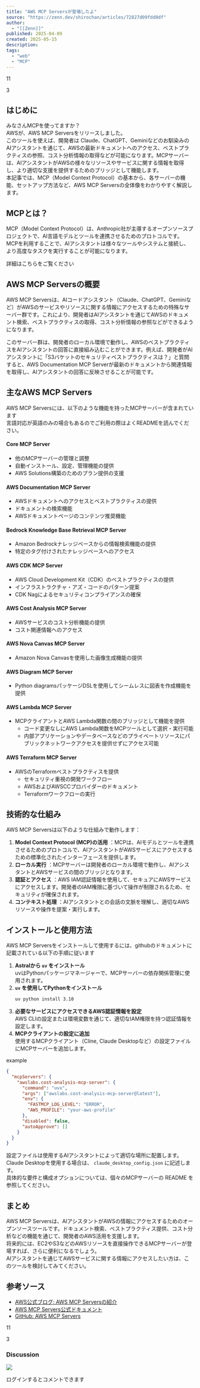 ```yaml
---
title: "AWS MCP Serversが登場したよ"
source: "https://zenn.dev/shirochan/articles/72827d09fdd0df"
author:
  - "[[Zenn]]"
published: 2025-04-09
created: 2025-05-15
description:
tags:
  - "web"
  - "MCP"
---
```

11

3

## はじめに

みなさんMCPを使ってますか？  
AWSが、AWS MCP Serversをリリースしました。  
このツールを使えば、開発者は Claude、ChatGPT、Geminiなどのお馴染みのAIアシスタントを通じて、AWSの最新ドキュメントへのアクセス、ベストプラクティスの参照、コスト分析情報の取得などが可能になります。MCPサーバーは、AIアシスタントがAWSの様々なリソースやサービスに関する情報を取得し、より適切な支援を提供するためのブリッジとして機能します。  
本記事では、MCP（Model Context Protocol）の基本から、各サーバーの機能、セットアップ方法など、AWS MCP Serversの全体像をわかりやすく解説します。

## MCPとは？

MCP（Model Context Protocol）は、Anthropic社が主導するオープンソースプロジェクトで、AI言語モデルとツールを連携させるためのプロトコルです。MCPを利用することで、AIアシスタントは様々なツールやシステムと接続し、より高度なタスクを実行することが可能になります。

詳細はこちらをご覧ください

## AWS MCP Serversの概要

AWS MCP Serversは、AIコードアシスタント（Claude、ChatGPT、Geminiなど）がAWSのサービスやリソースに関する情報にアクセスするための特殊なサーバー群です。これにより、開発者はAIアシスタントを通じてAWSのドキュメント検索、ベストプラクティスの取得、コスト分析情報の参照などができるようになります。

このサーバー群は、開発者のローカル環境で動作し、AWSのベストプラクティスをAIアシスタントの回答に直接組み込むことができます。例えば、開発者がAIアシスタントに「S3バケットのセキュリティベストプラクティスは？」と質問すると、AWS Documentation MCP Serverが最新のドキュメントから関連情報を取得し、AIアシスタントの回答に反映させることが可能です。

## 主なAWS MCP Servers

AWS MCP Serversには、以下のような機能を持ったMCPサーバーが含まれています  
言語対応が英語のみの場合もあるのでご利用の際はよくREADMEを読んでください。

#### Core MCP Server

- 他のMCPサーバーの管理と調整
- 自動インストール、設定、管理機能の提供
- AWS Solutions構築のためのプラン提供の支援

#### AWS Documentation MCP Server

- AWSドキュメントへのアクセスとベストプラクティスの提供
- ドキュメントの検索機能
- AWSドキュメントページのコンテンツ推奨機能

#### Bedrock Knowledge Base Retrieval MCP Server

- Amazon Bedrockナレッジベースからの情報検索機能の提供
- 特定のタグ付けされたナレッジベースへのアクセス

#### AWS CDK MCP Server

- AWS Cloud Development Kit（CDK）のベストプラクティスの提供
- インフラストラクチャ・アズ・コードのパターン提案
- CDK Nagによるセキュリティコンプライアンスの確保

#### AWS Cost Analysis MCP Server

- AWSサービスのコスト分析機能の提供
- コスト関連情報へのアクセス

#### AWS Nova Canvas MCP Server

- Amazon Nova Canvasを使用した画像生成機能の提供

#### AWS Diagram MCP Server

- Python diagramsパッケージDSLを使用してシームレスに図表を作成機能を提供

#### AWS Lambda MCP Server

- MCPクライアントとAWS Lambda関数の間のブリッジとして機能を提供
	- コード変更なしにAWS Lambda関数をMCPツールとして選択・実行可能
	- 内部アプリケーションやデータベースなどのプライベートリソースにパブリックネットワークアクセスを提供せずにアクセス可能

#### AWS Terraform MCP Server

- AWSのTerraformベストプラクティスを提供
	- セキュリティ重視の開発ワークフロー
	- AWSおよびAWSCCプロバイダーのドキュメント
	- Terraformワークフローの実行

## 技術的な仕組み

AWS MCP Serversは以下のような仕組みで動作します：

1. **Model Context Protocol (MCP)の活用** ：MCPは、AIモデルとツールを連携させるためのプロトコルで、AIアシスタントがAWSサービスにアクセスするための標準化されたインターフェースを提供します。
2. **ローカル実行** ：MCPサーバーは開発者のローカル環境で動作し、AIアシスタントとAWSサービスの間のブリッジとなります。
3. **認証とアクセス** ：AWS IAM認証情報を使用して、セキュアにAWSサービスにアクセスします。開発者のIAM権限に基づいて操作が制限されるため、セキュリティが確保されます。
4. **コンテキスト処理** ：AIアシスタントとの会話の文脈を理解し、適切なAWSリソースや操作を提案・実行します。

## インストールと使用方法

AWS MCP Serversをインストールして使用するには、githubのドキュメントに記載されている以下の手順に従います

1. **Astralから `uv` をインストール**  
	uvはPythonパッケージマネージャーで、MCPサーバーの依存関係管理に使用されます。
2. **`uv` を使用してPythonをインストール**
	```bash
	uv python install 3.10
	```
3. **必要なサービスにアクセスできるAWS認証情報を設定**  
	AWS CLIの設定または環境変数を通じて、適切なIAM権限を持つ認証情報を設定します。
4. **MCPクライアントの設定に追加**  
	使用するMCPクライアント（Cline, Claude Desktopなど）の設定ファイルにMCPサーバーを追加します。

example

```json
{
  "mcpServers": {
    "awslabs.cost-analysis-mcp-server": {
      "command": "uvx",
      "args": ["awslabs.cost-analysis-mcp-server@latest"],
      "env": {
        "FASTMCP_LOG_LEVEL": "ERROR",
        "AWS_PROFILE": "your-aws-profile"
      },
      "disabled": false,
      "autoApprove": []
    }
  }
}
```

設定ファイルは使用するAIアシスタントによって適切な場所に配置します。  
Claude Desktopを使用する場合は、 `claude_desktop_config.json` に記述します。  
具体的な要件と構成オプションについては、個々のMCPサーバーの README を参照してください。

## まとめ

AWS MCP Serversは、AIアシスタントがAWSの情報にアクセスするためのオープンソースツールです。ドキュメント検索、ベストプラクティス提供、コスト分析などの機能を通じて、開発者のAWS活用を支援します。  
将来的には、EC2やS3などのAWSリソースを直接操作できるMCPサーバーが登場すれば、さらに便利になるでしょう。  
AIアシスタントを通じてAWSサービスに関する情報にアクセスしたい方は、このツールを検討してみてください。

## 参考ソース

- [AWS公式ブログ: AWS MCP Serversの紹介](https://aws.amazon.com/jp/blogs/machine-learning/introducing-aws-mcp-servers-for-code-assistants-part-1/)
- [AWS MCP Servers公式ドキュメント](https://awslabs.github.io/mcp/)
- [GitHub: AWS MCP Servers](https://github.com/awslabs/mcp/)

11

3

### Discussion

![](https://static.zenn.studio/images/drawing/discussion.png)

ログインするとコメントできます